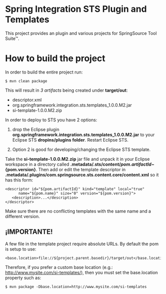 Spring Integration STS Plugin and Templates
===========================================

This project provides an plugin and various projects for SpringSource Tool Suite™. 

# How to build the project

In order to build the entire project run:

    $ mvn clean package

This will result in *3 artifacts* being created under **target/out**:

* descriptor.xml
* org.springframework.integration.sts.templates_1.0.0.M2.jar
* si-template-1.0.0.M2.zip

In order to deploy to STS you have 2 options:

1. drop the Eclipse plugin **org.springframework.integration.sts.templates_1.0.0.M2.jar**
   to your Eclipse STS **dropins/plugins folder**. Restart Eclipse STS.

2. Option 2 is good for developing/changing the Eclipse STS template.

Take the **si-template-1.0.0.M2.zip** jar file and unpack it in your Eclipse workspace in a directory called
**.metadata/.sts/content/${pom.artifactId}-${pom.version}**. Then add or edit the
template descriptor in **.metadata/.plugins/com.springsource.sts.content.core/content.xml**
so it has this form:

	<descriptor id="${pom.artifactId}" kind="template" local="true"
	      name="${pom.name}" size="0" version="${pom.version}">
	   <description>...</description>
	</descriptor>

Make sure there are no conflicting templates with the same name and a different version.

## ¡IMPORTANTE!

A few file in the template project require absolute URLs. By default the pom is setup to use:

	<base.location>file://${project.parent.basedir}/target/out</base.location>

Therefore, if you prefer a custom base location (e.g.: http://www.mysite.com/si-templates/), then you must set the
base.location property such as:

	$ mvn package -Dbase.location=http://www.mysite.com/si-templates
	
	
